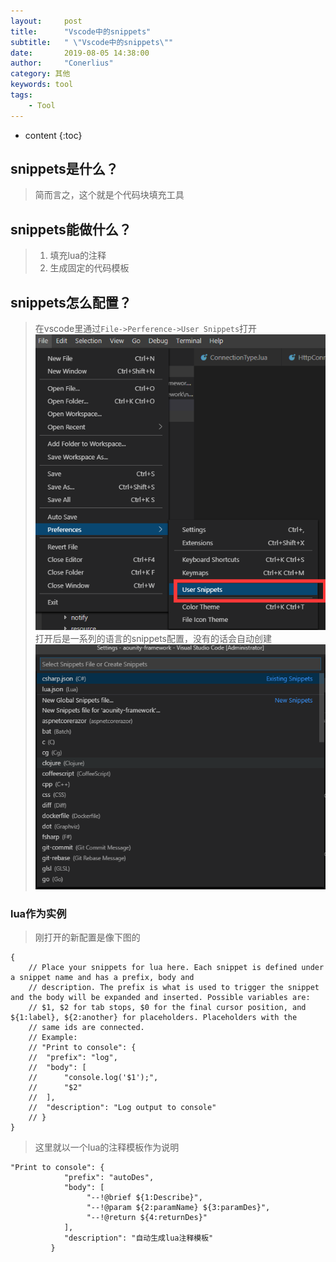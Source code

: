 ```yaml
---
layout:     post
title:      "Vscode中的snippets"
subtitle:   " \"Vscode中的snippets\""
date:       2019-08-05 14:38:00
author:     "Conerlius"
category: 其他
keywords: tool
tags:
    - Tool
---
```

* content
{:toc}

## snippets是什么？
> 简而言之，这个就是个代码块填充工具

## snippets能做什么？
> 1. 填充lua的注释
> 2. 生成固定的代码模板

## snippets怎么配置？
> 在vscode里通过`File->Perference->User Snippets`打开
![png](/images/snippets_for_vscode.png)
> 打开后是一系列的语言的snippets配置，没有的话会自动创建
![png](/images/snippets_ui.png)

### lua作为实例
> 刚打开的新配置是像下图的
```
{
	// Place your snippets for lua here. Each snippet is defined under a snippet name and has a prefix, body and 
	// description. The prefix is what is used to trigger the snippet and the body will be expanded and inserted. Possible variables are:
	// $1, $2 for tab stops, $0 for the final cursor position, and ${1:label}, ${2:another} for placeholders. Placeholders with the 
	// same ids are connected.
	// Example:
	// "Print to console": {
	// 	"prefix": "log",
	// 	"body": [
	// 		"console.log('$1');",
	// 		"$2"
	// 	],
	// 	"description": "Log output to console"
	// }
}
```
> 这里就以一个lua的注释模板作为说明
```
"Print to console": {
		 	"prefix": "autoDes",
		 	"body": [
				 "--!@brief ${1:Describe}",
				 "--!@param ${2:paramName} ${3:paramDes}",
				 "--!@return ${4:returnDes}"
		 	],
		 	"description": "自动生成lua注释模板"
		 }
```